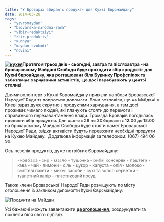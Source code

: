 ```yaml
---
title: "У Броварах збирають продукти для Кухні Євромайдану"
date: 2014-03-28
tags: 
  - "yevromaydan"
  - "brovarska-narodna-rada"
  - "vibir-redaktsiyi"
  - "zbir-produktiv"
  - "kuhnya"
  - "maydan-svobodi"
  - "novini"
---
```


**[![кухня](https://mpz.brovary.org/wp-content/uploads/2014/03/kuhnya.jpg)](https://mpz.brovary.org/wp-content/uploads/2014/03/kuhnya.jpg)Протягом трьох днів - сьогодні, завтра та післязавтра - на броварському Майдані Свободи буде проходити збір продуктів для Кухні Євроайдану, яка розташована біля Будинку Профспілок та забезпечує харчування активістів, що досі перебувають у центрі столиці.**

Днями волонтери з Кухні Євромайдану приїхали на збори Броварської Народної Ради та попросили допомоги. Вони розповіли, що на Майдані в Києві зараз дуже скрутно з продуктами харчування, а там досі проживає чимало людей, які планують стояти до перемоги і справжнього перезавантаження влади. Громада Броварів погодилась провести збір продуктів. Для цього з 28 по 30 березня з 12:00 до 18:00 на броварському Майдані Свободи буде стояти намет Броварської Народної Ради, звідки активісти будуть перевозити необхідні продукти на Кухню Майдану.  Додаткова інформація за телефоном: (067) 494 06 99.

Ось перелік продуктів, дуже потрібних Євромайдану:

> \- ковбаса - сир - масло - тушонка - рибні консерви - паштети - кава - чай - лимони - сіль - цукор - капуста - олія - молоко - сміттєві пакети - миючі засоби - сухі та вологі серветки - туалетний папір - пластиковий посуд

Також члени Броварської  Народої Ради розміщують по місту оголошення із закликом допомогти Кухні Євромайдану:

[![Продукти на Майдан](https://mpz.brovary.org/wp-content/uploads/2014/03/Produkti-na-Maydan.jpg)](https://mpz.brovary.org/wp-content/uploads/2014/03/Produkti-na-Maydan.jpg)

Усі бажаючі можуть завантажити **[це оголошення](https://mpz.brovary.org/wp-content/uploads/2014/03/Ogoloshennya-pro-zbir-produktiv-dlya-Maydanu.docx)**, роздрукувати та поклеїти біля свого під'їзду.
